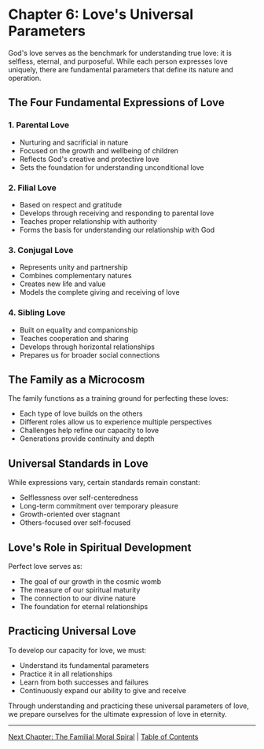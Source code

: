 # Chapter 6: Love's Universal Parameters

God's love serves as the benchmark for understanding true love: it is selfless, eternal, and purposeful. While each person expresses love uniquely, there are fundamental parameters that define its nature and operation.

## The Four Fundamental Expressions of Love

### 1. Parental Love
- Nurturing and sacrificial in nature
- Focused on the growth and wellbeing of children
- Reflects God's creative and protective love
- Sets the foundation for understanding unconditional love

### 2. Filial Love
- Based on respect and gratitude
- Develops through receiving and responding to parental love
- Teaches proper relationship with authority
- Forms the basis for understanding our relationship with God

### 3. Conjugal Love
- Represents unity and partnership
- Combines complementary natures
- Creates new life and value
- Models the complete giving and receiving of love

### 4. Sibling Love
- Built on equality and companionship
- Teaches cooperation and sharing
- Develops through horizontal relationships
- Prepares us for broader social connections

## The Family as a Microcosm

The family functions as a training ground for perfecting these loves:
- Each type of love builds on the others
- Different roles allow us to experience multiple perspectives
- Challenges help refine our capacity to love
- Generations provide continuity and depth

## Universal Standards in Love

While expressions vary, certain standards remain constant:
- Selflessness over self-centeredness
- Long-term commitment over temporary pleasure
- Growth-oriented over stagnant
- Others-focused over self-focused

## Love's Role in Spiritual Development

Perfect love serves as:
- The goal of our growth in the cosmic womb
- The measure of our spiritual maturity
- The connection to our divine nature
- The foundation for eternal relationships

## Practicing Universal Love

To develop our capacity for love, we must:
- Understand its fundamental parameters
- Practice it in all relationships
- Learn from both successes and failures
- Continuously expand our ability to give and receive

Through understanding and practicing these universal parameters of love, we prepare ourselves for the ultimate expression of love in eternity.

---
[Next Chapter: The Familial Moral Spiral](chapter7.md) | [Table of Contents](../table_of_contents.md) 